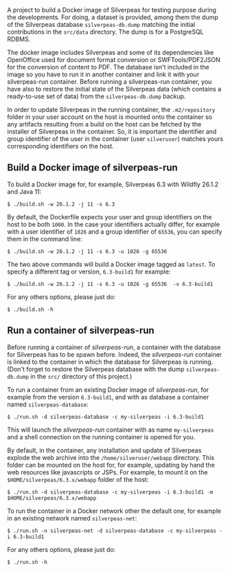 A project to build a Docker image of Silverpeas for testing purpose during the developments. For doing, a dataset is provided, among them the dump of the Silverpeas database `silverpeas-db.dump` matching the initial contributions in the `src/data` directory. The dump is for a PostgreSQL RDBMS.

The docker image includes Silverpeas and some of its dependencies like OpenOffice used for document format conversion or SWFTools/PDF2JSON for the conversion of content to PDF. The database isn't included in the image so you have to run it in another container and link it with your silverpeas-run container. Before running a silverpeas-run container, you have also to restore the initial state of the Silverpeas data (which contains a ready-to-use set of data) from the `silverpeas-db.dump` backup.

In order to update Silverpeas in the running container, the `.m2/repository` folder in your user account on the host is mounted onto the container so any artifacts resulting from a build on the host can be fetched by the installer of Silverpeas in the container. So, it is important the identifier and group identifier of the user in the container (user `silveruser`) matches yours corresponding identifiers on the host.

## Build a Docker image of silverpeas-run

To build a Docker image for, for example, Silverpeas 6.3 with Wildfly 26.1.2 and Java 11:
```
$ ./build.sh -w 26.1.2 -j 11 -s 6.3
```

By default, the Dockerfile expects your user and group identifiers on the host to be both `1000`. In the case your identifiers actually differ, for example with a user identifier of `1026` and a group identifier of `65536`, you can specify them in the command line:
```
$ ./build.sh -w 26.1.2 -j 11 -s 6.3 -u 1026 -g 65536 
```

The two above commands will build a Docker image tagged as `latest`. To specify a different tag or version, `6.3-build1` for example:
```
$ ./build.sh -w 26.1.2 -j 11 -s 6.3 -u 1026 -g 65536  -v 6.3-build1
```

For any others options, please just do:
```
$ ./build.sh -h
```

## Run a container of silverpeas-run

Before running a container of _silverpeas-run_, a container with the database for Silverpeas has to be spawn before. Indeed, the _silverpeas-run_ container is linked to the container in which the database for Silverpeas is running. (Don't forget to restore the Silverpeas database with the dump `silverpeas-db.dump` in the `src/` directory of this project.)

To run a container from an existing Docker image of _silverpeas-run_, for example from the version `6.3-build1`, and with as database a container named `silverpeas-database`:
```
$ ./run.sh -d silverpeas-database -c my-silverpeas -i 6.3-build1
```

This will launch the _silverpeas-run_ container with as name `my-silverpeas` and a shell connection on the running container is opened for you.

By default, in the container, any installation and update of Silverpeas explode the web archive into the `/home/silveruser/webapp` directory. This folder can be mounted on the host for, for example, updating by hand the web resources like javascripts or JSPs. For example, to mount it on the `$HOME/silverpeas/6.3.x/webapp` folder of the host:
```
$ ./run.sh -d silverpeas-database -c my-silverpeas -i 6.3-build1 -m $HOME/silverpeas/6.3.x/webapp
```

To run the container in a Docker network other the default one, for example in an existing network named `silverpeas-net`:
```
$ ./run.sh -n silverpeas-net -d silverpeas-database -c my-silverpeas -i 6.3-build1
```

For any others options, please just do:
```
$ ./run.sh -h
```